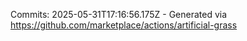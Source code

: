 Commits: 2025-05-31T17:16:56.175Z - Generated via https://github.com/marketplace/actions/artificial-grass
<br>
